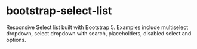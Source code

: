 # bootstrap-select-list
Responsive Select list built with Bootstrap 5. Examples include multiselect dropdown, select dropdown with search, placeholders, disabled select and options.
